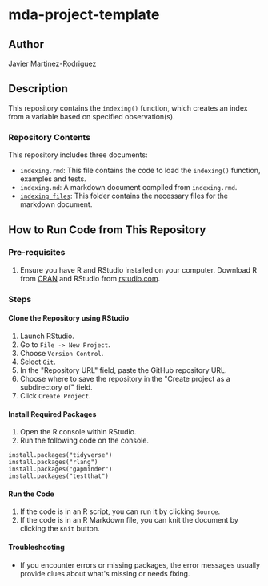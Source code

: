 # mda-project-template

## Author

Javier Martinez-Rodriguez

## Description

This repository contains the `indexing()` function, which creates an index from a variable based on specified observation(s).

### Repository Contents

This repository includes three documents:

-   `indexing.rmd`: This file contains the code to load the `indexing()` function, examples and tests.
-   `indexing.md`: A markdown document compiled from `indexing.rmd`.
-   [`indexing_files`](./indexing_files/): This folder contains the necessary files for the markdown document.

## How to Run Code from This Repository

### Pre-requisites

1.  Ensure you have R and RStudio installed on your computer. Download R from [CRAN](https://cran.r-project.org/) and RStudio from [rstudio.com](https://www.rstudio.com/).

### Steps

#### Clone the Repository using RStudio

1.  Launch RStudio.
2.  Go to `File -> New Project`.
3.  Choose `Version Control`.
4.  Select `Git`.
5.  In the "Repository URL" field, paste the GitHub repository URL.
6.  Choose where to save the repository in the "Create project as a subdirectory of" field.
7.  Click `Create Project`.

#### Install Required Packages

1.  Open the R console within RStudio.
2.  Run the following code on the console.

```         
install.packages("tidyverse")
install.packages("rlang")
install.packages("gapminder")
install.packages("testthat")
```

#### Run the Code

1.  If the code is in an R script, you can run it by clicking `Source`.
2.  If the code is in an R Markdown file, you can knit the document by clicking the `Knit` button.

#### Troubleshooting

-   If you encounter errors or missing packages, the error messages usually provide clues about what's missing or needs fixing.
